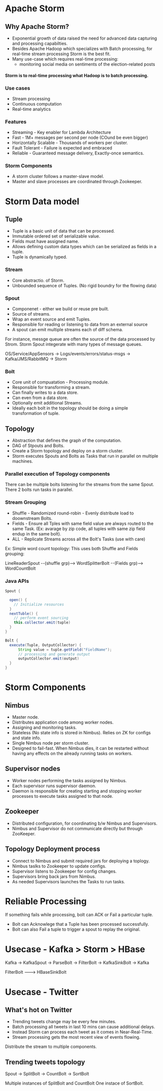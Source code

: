# Apache Storm

## Why Apache Storm?
* Exponential growth of data raised the need for advanced data capturing and processing capabilties.
* Besides Apache Hadoop which specializes with Batch processing, for real-time stream processing Storm is the best fit.
* Many use-case which requires real-time processing:
    * monitoring social media on sentiments of the election-related posts

#### Storm is to real-time processing what Hadoop is to batch processing.


### Use cases
 * Stream processing
 * Continuous computation
 * Real-time analytics

### Features
  * Streaming - Key enabler for Lambda Architecture
  * Fast - 1M+ messages per second per node (COund be even bigger)
  * Horizontally Scalable - Thousands of workers per cluster.
  * Fault Tolerant - Failure is expected and embraced
  * Reliable - Guaranteed message delivery, Exactly-once semantics.

 ### Storm Components
 * A storm cluster follows a master-slave model. 
 * Master and slave processes are coordinated through Zookeeper.
   

# Storm Data model

## Tuple
* Tuple is a basic unit of data that can be processed.
* Immutable ordered set of serializable value.
* Fields must have assigned name.
* Allows defining custom data types which can be serialized as fields in a tuple.
* Tuple is dynamically typed.

### Stream
* Core abstractio. of Storm.
* Unbounded sequence of Tuples. (No rigid boundry for the flowing data)

### Spout
* Componenet - either we build or reuse pre built.
* Source of streams.
* Wrap an event source and emit Tuples.
* Responsible for reading or listening to data from an external source
* A spout can emit multiple streams each of diff schema.

For instance, messge queue are often the source of the data processed by Strom. Storm Spout integerate with many types of message queues.

OS/Service/AppSensors -> Logs/events/errors/status-msgs -> Kafka/JMS/RabbitMQ -> Storm


### Bolt
* Core unit of compuatation - Processing module.
* Responsible for transforming a stream.
* Can finally writes to a data store.
* Can even from a data store.
* Optionally emit additional Streams.
* Ideally each bolt in the topology should be doing a simple transformation of tuple.

## Topology
* Abstraction that defines the graph of the computation.
* DAG of Stpouts and Bolts.
* Create a Storm topology and deploy on a storm cluster.
* Storm executes Spouts and Bolts as Tasks that run in parallel on multiple machines.

### Parallel execution of Topology components
There can be multiple bolts listening for the streams from the same Spout. There 2 bolts run tasks in parallel.

### Stream Grouping
* Shuffle - Randomized round-robin - Evenly distribute load to doownstream Bolts.
* Fields - Ensure all Tples with same field value are always routed to the same Task. (Ex: avarage by zip code, all tuples with same zip field endup in the same bolt).
* ALL - Replicate Streams across all the Bolt's Tasks (use with care)

Ex: Simple word count topology: This uses both Shuffle and Fields grouping: 

LineReaderSpout --(shuffle grp)--> WordSplitterBolt --(Fields grp)--> WordCountBolt

### Java APIs

```java
Spout {

  open() {
    // Initialize resources 
  }
  nextTuble() {
    // perform event sourcing
    this.collector.emit(tuple)
  }
}
```

```java
Bolt {
  execute(Tuple, OutputCollector) {
      String value = tuple.getField("FieldName");
      // processing and generate output
      outputCollector.emit(output)
  }
}
```


 # Storm Components
 ## Nimbus
   * Master node.
   * Distributes application code among worker nodes.
   * Assigning and monitoring tasks.
   * Stateless (No state info is stored in Nimbus). Relies on ZK for configs and state info.
   * Single Nimbus node per storm cluster.
   * Designed to fail-fast. When Nimbus dies, it can be restarted without having any effects on the already running tasks on workers.
   
 ## Supervisor nodes
   * Worker nodes performing the tasks assigned by Nimbus.
   * Each supervisor runs supervisor daemon.
   * Daemon is responsible for creating starting and stopping worker processes to execute tasks assigned to that node.

 ## Zookeeper
   * Distributed configuration, for coordinating b/w Nimbus and Supervisors.
   * Nimbus and Supervisor do not communicate directly but through ZooKeeper.

## Topology Deployment process
* Connect to Nimbus and submit required jars for deploying a toplogy.
* Nimbus taslks to Zookeeper to update configs.
* Supervisor listens to Zookeeper for config changes. 
* Supervisors bring back jars from Nimbus.
* As needed Supervisors launches the Tasks to run tasks.

# Reliable Processing
If something fails while processing, bolt can ACK or Fail a particular tuple.
* Bolt can Acknowlege that a Tuple has been processed successfully.
* Bolt can also Fail a tuple to trigger a spout to replay the original.


# Usecase - Kafka > Storm > HBase

Kafka -> KafkaSpout -> ParseBolt -> FilterBolt -> KafkaSinkBolt -> Kafka

FilterBolt ---> HBaseSinkBolt

# Usecase - Twitter

## What's hot on Twitter
* Trending tweets change may be every few minutes.
* Batch processing all tweets in last 10 mins can cause additional delays.
* Instead Storm can process each tweet as it comes in Near-Real-Time.
* Stream processing gets the most recent view of events flowing.

Distribute the stream to multiple components.

## Trending tweets topology
Spout -> SplitBolt -> CountBolt -> SortBolt

Multiple instances of SplitBolt and CountBolt
One instace of SortBolt.










